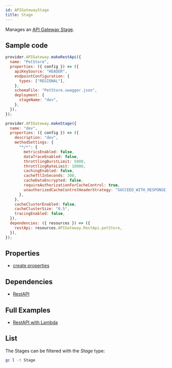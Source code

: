 ```yaml
---
id: APIGatewayStage
title: Stage
---
```


Manages an [API Gateway Stage](https://console.aws.amazon.com/apigateway/main/apis).

## Sample code

```js
provider.APIGateway.makeRestApi({
  name: "PetStore",
  properties: ({ config }) => ({
    apiKeySource: "HEADER",
    endpointConfiguration: {
      types: ["REGIONAL"],
    },
    schemaFile: "PetStore.swagger.json",
    deployment: {
      stageName: "dev",
    },
  }),
});

provider.APIGateway.makeStage({
  name: "dev",
  properties: ({ config }) => ({
    description: "dev",
    methodSettings: {
      "*/*": {
        metricsEnabled: false,
        dataTraceEnabled: false,
        throttlingBurstLimit: 5000,
        throttlingRateLimit: 10000,
        cachingEnabled: false,
        cacheTtlInSeconds: 300,
        cacheDataEncrypted: false,
        requireAuthorizationForCacheControl: true,
        unauthorizedCacheControlHeaderStrategy: "SUCCEED_WITH_RESPONSE_HEADER",
      },
    },
    cacheClusterEnabled: false,
    cacheClusterSize: "0.5",
    tracingEnabled: false,
  }),
  dependencies: ({ resources }) => ({
    restApi: resources.APIGateway.RestApi.petStore,
  }),
});
```

## Properties

- [create properties](https://docs.aws.amazon.com/AWSJavaScriptSDK/v3/latest/clients/client-api-gateway/modules/createstagerequest.html)

## Dependencies

- [RestAPI](./APIGatewayRestApi)

## Full Examples

- [RestAPI with Lambda](https://github.com/grucloud/grucloud/tree/main/examples/aws/api-gateway/restapi-lambda)

## List

The Stages can be filtered with the _Stage_ type:

```sh
gc l -t Stage
```

```txt

```
